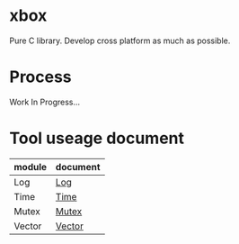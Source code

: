 # xbox
Pure C library. Develop cross platform as much as possible.

# Process
Work In Progress...

# Tool useage document
| module | document|
| --- | --- |
|Log| [Log](./docs/xlog.md)|
|Time| [Time](./docs/xtime.md)|
|Mutex| [Mutex](./docs/xmutex.md)|
|Vector| [Vector](./docs/xvector.md)|


